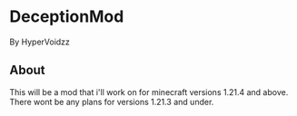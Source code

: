 # DeceptionMod
By HyperVoidzz

## About
This will be a mod that i'll work on for minecraft versions 1.21.4 and above. There wont be any plans for versions 1.21.3 and under.
